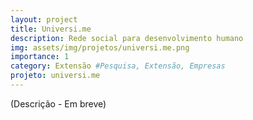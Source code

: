 ```yaml
---
layout: project
title: Universi.me
description: Rede social para desenvolvimento humano
img: assets/img/projetos/universi.me.png
importance: 1
category: Extensão #Pesquisa, Extensão, Empresas
projeto: universi.me
---
```


(Descrição - Em breve)

